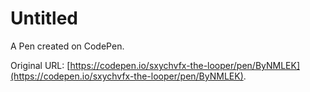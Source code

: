 # Untitled

A Pen created on CodePen.

Original URL: [https://codepen.io/sxychvfx-the-looper/pen/ByNMLEK](https://codepen.io/sxychvfx-the-looper/pen/ByNMLEK).

